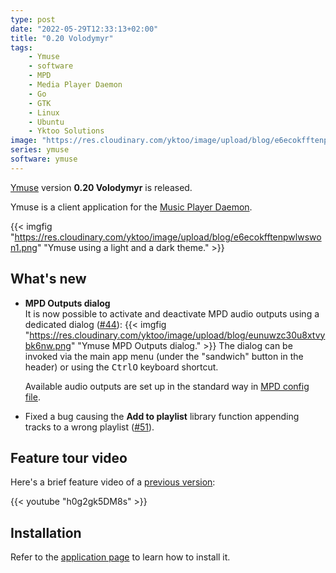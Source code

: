 ```yaml
---
type: post
date: "2022-05-29T12:33:13+02:00"
title: "0.20 Volodymyr"
tags:
    - Ymuse
    - software
    - MPD
    - Media Player Daemon
    - Go
    - GTK
    - Linux
    - Ubuntu
    - Yktoo Solutions
image: "https://res.cloudinary.com/yktoo/image/upload/blog/e6ecokfftenpwlwswon1.png"
series: ymuse
software: ymuse
---
```


[Ymuse](/software/ymuse) version **0.20 Volodymyr** is released.

Ymuse is a client application for the [Music Player Daemon](https://www.musicpd.org/).

{{< imgfig "https://res.cloudinary.com/yktoo/image/upload/blog/e6ecokfftenpwlwswon1.png" "Ymuse using a light and a dark theme." >}}

## What's new

<!--more-->

* **MPD Outputs dialog**\
  It is now possible to activate and deactivate MPD audio outputs using a dedicated dialog ([#44](https://github.com/yktoo/ymuse/issues/44)):
{{< imgfig "https://res.cloudinary.com/yktoo/image/upload/blog/eunuwzc30u8xtvybk6nw.png" "Ymuse MPD Outputs dialog." >}}
  The dialog can be invoked via the main app menu (under the "sandwich" button in the header) or using the <kbd>Ctrl</kbd><kbd>O</kbd> keyboard shortcut.

  Available audio outputs are set up in the standard way in [MPD config file](https://mpd.readthedocs.io/en/stable/user.html#configuring-audio-outputs).

* Fixed a bug causing the **Add to playlist** library function appending tracks to a wrong playlist ([#51](https://github.com/yktoo/ymuse/issues/51)).

## Feature tour video

Here's a brief feature video of a [previous version](0799):

{{< youtube "h0g2gk5DM8s" >}}

## Installation

Refer to the [application page](/software/ymuse) to learn how to install it.
